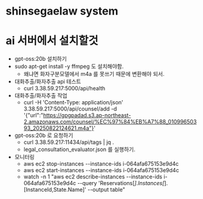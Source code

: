 # shinsegaelaw system

# ai 서버에서 설치할것
* gpt-oss:20b 설치하기
* sudo apt-get install -y ffmpeg 도 설치해야함. 
  * 왜냐면 화자구분모델에서 m4a 를 못쓰기 때문에  변환해야 되서.
* 대화추출/화자추출 api 테스트
  * curl 3.38.59.217:5000/api/health 
* 대화추출/화자추출 작업
  * curl -H 'Content-Type: application/json' 3.38.59.217:5000/api/counsel/add -d '{"url":"https://gpgpadad.s3.ap-northeast-2.amazonaws.com/counsel/%EC%97%84%EB%A7%88_01099650393_20250822124621.m4a"}'
* gpt-oss:20b 로 요청하기
  * curl 3.38.59.217:11434/api/tags | jq .
  * legal_consultation_evaluator.json 를 실행하기.
* 모니터링
  * aws ec2 stop-instances --instance-ids i-064afa675153e9d4c 
  * aws ec2 start-instances --instance-ids i-064afa675153e9d4c
  * watch -n 1 "aws ec2 describe-instances --instance-ids i-064afa675153e9d4c --query 'Reservations[*].Instances[*].[InstanceId,State.Name]' --output table"